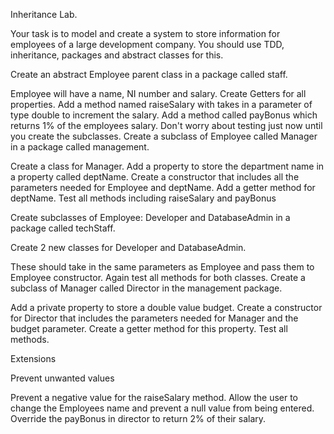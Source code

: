 Inheritance Lab.

Your task is to model and create a system to store information for employees of a large development company. You should use TDD, inheritance, packages and abstract classes for this.

Create an abstract Employee parent class in a package called staff.

Employee will have a name, NI number and salary.
Create Getters for all properties.
Add a method named raiseSalary with takes in a parameter of type double to increment the salary.
Add a method called payBonus which returns 1% of the employees salary.
Don't worry about testing just now until you create the subclasses.
Create a subclass of Employee called Manager in a package called management.

Create a class for Manager.
Add a property to store the department name in a property called deptName.
Create a constructor that includes all the parameters needed for Employee and deptName.
Add a getter method for deptName.
Test all methods including raiseSalary and payBonus

Create subclasses of Employee: Developer and DatabaseAdmin in a package called techStaff.

Create 2 new classes for Developer and DatabaseAdmin.

These should take in the same parameters as Employee and pass them to Employee constructor.
Again test all methods for both classes.
Create a subclass of Manager called Director in the management package.

Add a private property to store a double value budget.
Create a constructor for Director that includes the parameters needed for Manager and the budget parameter.
Create a getter method for this property.
Test all methods.


Extensions

Prevent unwanted values

Prevent a negative value for the raiseSalary method.
Allow the user to change the Employees name and prevent a null value from being entered.
Override the payBonus in director to return 2% of their salary.
